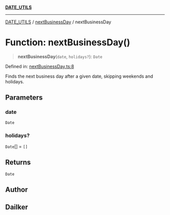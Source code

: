 [**DATE_UTILS**](../../README.md)

***

[DATE_UTILS](../../README.md) / [nextBusinessDay](../README.md) / nextBusinessDay

# Function: nextBusinessDay()

> **nextBusinessDay**(`date`, `holidays?`): `Date`

Defined in: [nextBusinessDay.ts:8](https://github.com/dailker/everyutil/blob/bb767aea9d58118889b305a48f8f36431b1abbeb/src/date/nextBusinessDay.ts#L8)

Finds the next business day after a given date, skipping weekends and holidays.

## Parameters

### date

`Date`

### holidays?

`Date`[] = `[]`

## Returns

`Date`

## Author

## Dailker
